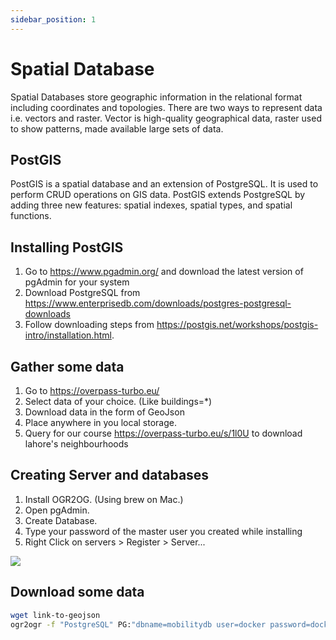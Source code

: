 ```yaml
---
sidebar_position: 1
---
```


# Spatial Database

Spatial Databases store geographic information in the relational format including coordinates and topologies. There are two ways to represent data i.e. vectors and raster. Vector is high-quality geographical data, raster used to show patterns, made available large sets of data.

## PostGIS

PostGIS is a spatial database and an extension of PostgreSQL. It is used to perform CRUD operations on GIS data. PostGIS extends PostgreSQL by adding three new features: spatial indexes, spatial types, and spatial functions.

## Installing PostGIS

1. Go to https://www.pgadmin.org/ and download the latest version of pgAdmin for your system
2. Download PostgreSQL from https://www.enterprisedb.com/downloads/postgres-postgresql-downloads
3. Follow downloading steps from https://postgis.net/workshops/postgis-intro/installation.html.

## Gather some data

1. Go to https://overpass-turbo.eu/
2. Select data of your choice. (Like buildings=\*)
3. Download data in the form of GeoJson
4. Place anywhere in you local storage.
5. Query for our course https://overpass-turbo.eu/s/1l0U to download lahore's neighbourhoods


## Creating Server and databases

1. Install OGR2OG. (Using brew on Mac.)
2. Open pgAdmin.
3. Create Database.
4. Type your password of the master user you created while installing
5. Right Click on servers > Register > Server...

![](./videos/2022-08-15-15-23-55-connect-to-db-pgadmin.gif)


## Download some data

```sh
wget link-to-geojson
ogr2ogr -f "PostgreSQL" PG:"dbname=mobilitydb user=docker password=docker" lahore-neighbourhoods.geojson -nln lahore_neighbourhoods
```
